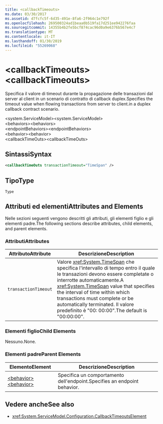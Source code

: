 ```yaml
---
title: <callbackTimeouts>
ms.date: 03/30/2017
ms.assetid: d7fcfc5f-6d35-491e-8fa6-2f964c1e792f
ms.openlocfilehash: 269500324ad1beaa0b519fa17d251ee942276faa
ms.sourcegitcommit: 14355b4b2fe5bcf874cac96d0a9e6376b567e4c7
ms.translationtype: MT
ms.contentlocale: it-IT
ms.lasthandoff: 01/30/2019
ms.locfileid: "55269068"
---
```

# <a name="callbacktimeouts"></a><span data-ttu-id="2d94a-101">\<callbackTimeouts></span><span class="sxs-lookup"><span data-stu-id="2d94a-101">\<callbackTimeouts></span></span>
<span data-ttu-id="2d94a-102">Specifica il valore di timeout durante la propagazione delle transazioni dal server al client in un scenario di contratto di callback duplex.</span><span class="sxs-lookup"><span data-stu-id="2d94a-102">Specifies the timeout value when flowing transactions from server to client.in a duplex callback contract scenario.</span></span>  
  
 <span data-ttu-id="2d94a-103">\<system.ServiceModel></span><span class="sxs-lookup"><span data-stu-id="2d94a-103">\<system.ServiceModel></span></span>  
<span data-ttu-id="2d94a-104">\<behaviors></span><span class="sxs-lookup"><span data-stu-id="2d94a-104">\<behaviors></span></span>  
<span data-ttu-id="2d94a-105">\<endpointBehaviors></span><span class="sxs-lookup"><span data-stu-id="2d94a-105">\<endpointBehaviors></span></span>  
<span data-ttu-id="2d94a-106">\<behavior></span><span class="sxs-lookup"><span data-stu-id="2d94a-106">\<behavior></span></span>  
<span data-ttu-id="2d94a-107">\<callbackTimeOuts></span><span class="sxs-lookup"><span data-stu-id="2d94a-107">\<callbackTimeOuts></span></span>  
  
## <a name="syntax"></a><span data-ttu-id="2d94a-108">Sintassi</span><span class="sxs-lookup"><span data-stu-id="2d94a-108">Syntax</span></span>  
  
```xml  
<callbackTimeOuts transactionTimeout="TimeSpan" />
```  
  
## <a name="type"></a><span data-ttu-id="2d94a-109">Tipo</span><span class="sxs-lookup"><span data-stu-id="2d94a-109">Type</span></span>  
 `Type`  
  
## <a name="attributes-and-elements"></a><span data-ttu-id="2d94a-110">Attributi ed elementi</span><span class="sxs-lookup"><span data-stu-id="2d94a-110">Attributes and Elements</span></span>  
 <span data-ttu-id="2d94a-111">Nelle sezioni seguenti vengono descritti gli attributi, gli elementi figlio e gli elementi padre.</span><span class="sxs-lookup"><span data-stu-id="2d94a-111">The following sections describe attributes, child elements, and parent elements.</span></span>  
  
### <a name="attributes"></a><span data-ttu-id="2d94a-112">Attributi</span><span class="sxs-lookup"><span data-stu-id="2d94a-112">Attributes</span></span>  
  
|<span data-ttu-id="2d94a-113">Attributo</span><span class="sxs-lookup"><span data-stu-id="2d94a-113">Attribute</span></span>|<span data-ttu-id="2d94a-114">Descrizione</span><span class="sxs-lookup"><span data-stu-id="2d94a-114">Description</span></span>|  
|---------------|-----------------|  
|`transactionTimeout`|<span data-ttu-id="2d94a-115">Valore <xref:System.TimeSpan> che specifica l'intervallo di tempo entro il quale le transazioni devono essere completate o interrotte automaticamente.</span><span class="sxs-lookup"><span data-stu-id="2d94a-115">A <xref:System.TimeSpan> value that specifies the interval of time within which transactions must complete or be automatically terminated.</span></span> <span data-ttu-id="2d94a-116">Il valore predefinito è "00: 00:00".</span><span class="sxs-lookup"><span data-stu-id="2d94a-116">The default is "00:00:00".</span></span>|  
  
### <a name="child-elements"></a><span data-ttu-id="2d94a-117">Elementi figlio</span><span class="sxs-lookup"><span data-stu-id="2d94a-117">Child Elements</span></span>  
 <span data-ttu-id="2d94a-118">Nessuno.</span><span class="sxs-lookup"><span data-stu-id="2d94a-118">None.</span></span>  
  
### <a name="parent-elements"></a><span data-ttu-id="2d94a-119">Elementi padre</span><span class="sxs-lookup"><span data-stu-id="2d94a-119">Parent Elements</span></span>  
  
|<span data-ttu-id="2d94a-120">Elemento</span><span class="sxs-lookup"><span data-stu-id="2d94a-120">Element</span></span>|<span data-ttu-id="2d94a-121">Descrizione</span><span class="sxs-lookup"><span data-stu-id="2d94a-121">Description</span></span>|  
|-------------|-----------------|  
|[<span data-ttu-id="2d94a-122">\<behavior></span><span class="sxs-lookup"><span data-stu-id="2d94a-122">\<behavior></span></span>](../../../../../docs/framework/configure-apps/file-schema/wcf/behavior-of-endpointbehaviors.md)|<span data-ttu-id="2d94a-123">Specifica un comportamento dell'endpoint.</span><span class="sxs-lookup"><span data-stu-id="2d94a-123">Specifies an endpoint behavior.</span></span>|  
  
## <a name="see-also"></a><span data-ttu-id="2d94a-124">Vedere anche</span><span class="sxs-lookup"><span data-stu-id="2d94a-124">See also</span></span>
- <xref:System.ServiceModel.Configuration.CallbackTimeoutsElement>
